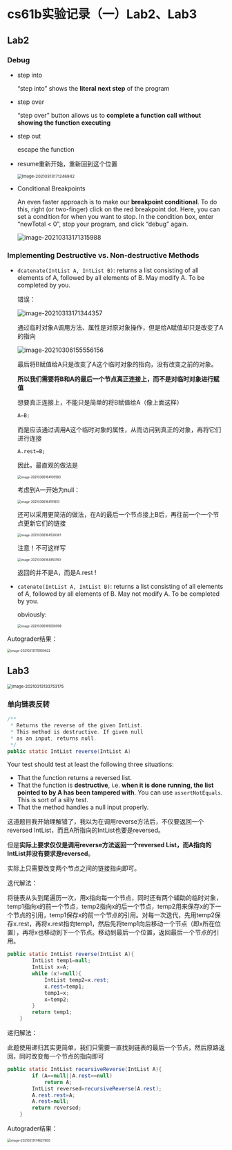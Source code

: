 # cs61b实验记录（一）Lab2、Lab3

## Lab2

### Debug

- step into

  “step into” shows the **literal next step** of the program

- step over

  “step over” button allows us to **complete a function call without showing the function executing**

- step out

  escape the function

- resume重新开始，重新回到这个位置

  <img src="https://cdn.jsdelivr.net/gh/BoL0150/imgbed@main/image-20210313171246942.png" alt="image-20210313171246942" style="zoom:67%;" />

- Conditional Breakpoints

  An even faster approach is to make our **breakpoint conditional**. To do this, right (or two-finger) click on the red breakpoint dot. Here, you can set a condition for when you want to stop. In the condition box, enter “newTotal < 0”, stop your program, and click “debug” again. 

  <img src="https://cdn.jsdelivr.net/gh/BoL0150/imgbed@main/image-20210313171315988.png" alt="image-20210313171315988"  />

### Implementing Destructive vs. Non-destructive Methods

- `dcatenate(IntList A, IntList B)`: returns a list consisting of all elements of A, followed by all elements of B. May modify A. To be completed by you.

  错误：

  ![image-20210313171344357](https://cdn.jsdelivr.net/gh/BoL0150/imgbed@main/image-20210313171344357.png)

  通过临时对象A调用方法、属性是对原对象操作，但是给A赋值却只是改变了A的指向

  ![image-20210306155556156](https://cdn.jsdelivr.net/gh/BoL0150/imgbed@main/image-20210306155556156.png)

  最后将B赋值给A只是改变了A这个临时对象的指向，没有改变之前的对象。

  **所以我们需要将B和A的最后一个节点真正连接上，而不是对临时对象进行赋值**

  想要真正连接上，不能只是简单的将B赋值给A（像上面这样）

  ```java
  A=B;
  ```

  而是应该通过调用A这个临时对象的属性，从而访问到真正的对象，再将它们进行连接

  ```
  A.rest=B;
  ```

  因此，最直观的做法是

  <img src="https://cdn.jsdelivr.net/gh/BoL0150/imgbed@main/image-20210306164105583.png" alt="image-20210306164105583" style="zoom: 50%;" />

  考虑到A一开始为null：

  <img src="https://cdn.jsdelivr.net/gh/BoL0150/imgbed@main/image-20210306164151613.png" alt="image-20210306164151613" style="zoom: 50%;" />

  还可以采用更简洁的做法，在A的最后一个节点接上B后，再往前一个一个节点更新它们的链接

  <img src="https://cdn.jsdelivr.net/gh/BoL0150/imgbed@main/image-20210306164539361.png" alt="image-20210306164539361" style="zoom: 50%;" />

  注意！不可这样写

  <img src="https://cdn.jsdelivr.net/gh/BoL0150/imgbed@main/image-20210306164850163.png" alt="image-20210306164850163" style="zoom: 50%;" />

  返回的并不是A，而是A.rest !

- `catenate(IntList A, IntList B)`: returns a list consisting of all elements of A, followed by all elements of B. May not modify A. To be completed by you.

  obviously:

  <img src="https://cdn.jsdelivr.net/gh/BoL0150/imgbed@main/image-20210306165050998.png" alt="image-20210306165050998" style="zoom:50%;" />

Autograder结果：

<img src="https://cdn.jsdelivr.net/gh/BoL0150/imgbed@main/image-20210313175900622.png" alt="image-20210313175900622" style="zoom:50%;" />

## Lab3

<img src="https://cdn.jsdelivr.net/gh/BoL0150/imgbed@main/image-20210313133753175.png" alt="image-20210313133753175" style="zoom:67%;" />

### 单向链表反转

```java
/**
 * Returns the reverse of the given IntList.
 * This method is destructive. If given null
 * as an input, returns null.
 */
public static IntList reverse(IntList A)
```

Your test should test at least the following three situations:

- That the function returns a reversed list.
- That the function is **destructive**, i.e. **when it is done running, the list pointed to by A has been tampered with**. You can use `assertNotEquals`. This is sort of a silly test.
- That the method handles a null input properly.

这道题目我开始理解错了，我以为在调用reverse方法后，不仅要返回一个reversed IntList，而且A所指向的IntList也要是reversed。

但是**实际上要求仅仅是调用reverse方法返回一个reversed List，而A指向的IntList并没有要求是reversed**。

实际上只需要改变两个节点之间的链接指向即可。

迭代解法：

将链表从头到尾遍历一次，用x指向每一个节点，同时还有两个辅助的临时对象，temp1指向x的前一个节点，temp2指向x的后一个节点，temp2用来保存x的下一个节点的引用，temp1保存x的前一个节点的引用。对每一次迭代，先用temp2保存x.rest，再将x.rest指向temp1，然后先将temp1向后移动一个节点（即x所在位置），再将x也移动到下一个节点。移动到最后一个位置，返回最后一个节点的引用。

```java
public static IntList reverse(IntList A){
        IntList temp1=null;
        IntList x=A;
        while (x!=null){
            IntList temp2=x.rest;
            x.rest=temp1;
            temp1=x;
            x=temp2;
        }
        return temp1;
    }
```

递归解法：

此题使用递归其实更简单，我们只需要一直找到链表的最后一个节点，然后原路返回，同时改变每一个节点的指向即可

```java
public static IntList recursiveReverse(IntList A){
        if (A==null||A.rest==null)
            return A;
        IntList reversed=recursiveReverse(A.rest);
        A.rest.rest=A;
        A.rest=null;
        return reversed;
    }
```

Autograder结果：

<img src="https://cdn.jsdelivr.net/gh/BoL0150/imgbed@main/image-20210313174627800.png" alt="image-20210313174627800" style="zoom:50%;" />